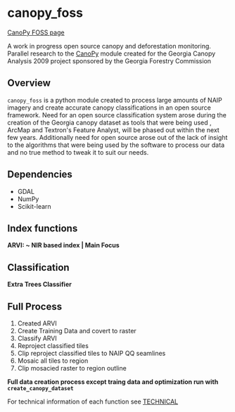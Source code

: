 # **canopy_foss** 

[CanoPy FOSS page](https://gislab.isnew.info/open_source_canopy_classification)

A work in progress open source canopy and deforestation monitoring. Parallel
research to the [CanoPy](https://github.com/HuidaeCho/canopy) module created
for the Georgia Canopy Analysis 2009 project sponsored by the Georgia Forestry
Commission

## Overview

`canopy_foss` is a python module created to process large amounts of NAIP
imagery and create accurate canopy classifications in an open source
framework. Need for an open source classification system arose during the
creation of the Georgia canopy dataset as tools that were being used
, ArcMap and Textron's Feature Analyst, will be phased out within the next
few years. Additionally need for open source arose out of the lack of
insight to the algorithms that were being used by the software to
process our data and no true method to tweak it to suit our needs.

## Dependencies

- GDAL 
- NumPy
- Scikit-learn

## Index functions

**ARVI: ~ NIR based index | Main Focus** 
 
## Classification 

**Extra Trees Classifier** 

## Full Process

  1. Created ARVI
  2. Create Training Data and covert to raster
  3. Classify ARVI
  4. Reproject classified tiles
  5. Clip reproject classified tiles to NAIP QQ seamlines
  6. Mosaic all tiles to region 
  7. Clip mosacied raster to region outline
  
  **Full data creation process except traing data and optimization run with 
  ``create_canopy_dataset``**

For technical information of each function see [TECHNICAL](TECHNICAL.md)
